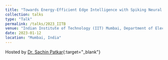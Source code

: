 ```yaml
---
title: "Towards Energy-Efficient Edge Intelligence with Spiking Neural Networks: Algorithm-Hardware Co-Design"
collection: talks
type: "Talk"
permalink: /talks/2023_IITB
venue: "Indian Institute of Technology (IIT) Mumbai, Department of Electrical Engineering"
date: 2023-01-12
location: "Mumbai, India"
---
```


Hosted by [Dr. Sachin Patkar](https://www.ee.iitb.ac.in/wiki/faculty/patkar){:target="_blank"} 



